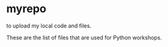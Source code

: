 # myrepo
to upload my local code and files.


These are the list of files that are used for Python workshops. 
